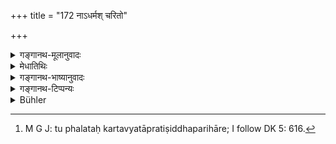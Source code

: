+++
title = "172 नाऽधर्मश् चरितो"

+++

<details><summary>गङ्गानथ-मूलानुवादः</summary>

Unrighteousness, practised in this world, does not, like the Earth (or the Cow) bring its fruit immediately; but, accumulating gradually, it outs off the roots of the perpetrator.—(172)
</details>

<details><summary>मेधातिथिः</summary>

[^२३१]:
     DK (5: 616): āvartamānas

अनियतकालत्वाद् वैदिकानां शुभाशुभफलानां कर्मणाम् एवम् उच्यते । **नाधर्मश् चरितः** अनुष्ठितः **सद्यः फलति** फलं ददाति । वेदे हि केवलं कर्मणां विहितप्रतिषिद्धानां सुखदुःखपलत्वं श्रुतम् । कालविशेषस् तु नावगमितः । वाक्यव्यापारो हि कर्तव्यतावगमपरत्वे ऽपि कर्मफलसंबन्धबोधमात्रे पर्यवस्यति, न कालविशेषम् आक्षिपति फलवतां कर्मणाम् । नित्यानां तु न फलतः कर्तव्यता । प्रतिषिद्धपरिहारे[^२३२] ऽपि नैव नरकादिदुःखनिवृत्तिकामस्याधिकारः, किं तु शास्त्रप्रतिषेधसामर्थ्यात् । स तु प्रतिषेधो दुःखफलत्वं प्रतिषिद्धानुष्ठानस्य बोधयति । निपुनत एतद् उच्यमानम् अतिग्रन्थविस्तरम् आक्षिपतीत्य् उपरम्यते ।


[^२३२]:
     M G J: tu phalataḥ kartavyatāpratiṣiddhaparihāre; I follow DK 5: 616.

- **गौर् इव** । साधर्म्यवैधर्माभ्याम् अयं दृष्टान्तः । यथा गौः पृथिवी व्युप्तबीजा न तदैवानेकसस्यशालिनी भवति, किं तर्हि, परिपाकम् अपेक्षते, तादृशं वैदिकं कर्मेति साधर्म्यम् । वैधर्म्येणापि, यथा गौः पशुर् वाहदोहाभ्यां सद्यः फलति, नैवं धर्माधर्मौ । अधर्मग्रहणं धर्मस्यापि फलदानं प्रति कालानियमप्रदर्शनार्थम् । **आवर्त्यमानः** कालेनोपचीयमानः । **कर्तुः** प्रतिषिद्धानुष्ठातुः **मूलानि कृन्तति** छिनत्ति । मूलकर्तनेन सर्वेण सर्वविनाश उपलक्ष्यते । यथा मूलच्छेदाद् वृक्षादिस्थावराणाम् अपुनर्भवस् तद्वद् अधर्मकारिणाम् ॥ ४.१७२ ॥
</details>

<details><summary>गङ्गानथ-भाष्यानुवादः</summary>

The Author now proceeds to describe the sense of the scriptures.

What is said here is in view of the fact that the acts mentioned in the Vedas as leading to good and evil results, are uncertain in regard to the time of their fruition.

‘*Unrighteousness, practised*, *does not bring its fruit immediately*.’

All that is mentioned in the Veda is that the acts prescribed bring good results, and those forbidden bring evil results; the exact time of fruition is not mentioned. Even though the verbal operation of the Vedic texts rests with indicating that a certain act *shall be done*, yet it ends in indicating the relation between an act and the results accruing therefrom; but it does not say anything regarding the time of the fruition of the acts done, with a view to obtaining certain results; as for the obligatory acts, that they *shall be done* follows from their very nature;—lastly, in regard to the avoiding of the forbidden act also, the persons entitled to this are not only those who are desirous of avoiding the sufferings of hell, etc., but all those who are desirous of abiding by the scriptures. And what the scriptural prohibition does is to intimate that the doing of the forbidden act results in suffering. A full discussion of this subject will prolong our work to an undue length. Hence we stop here.

‘*Gauriva*’—‘like the Earth (or the Cow).’—The example cited here is meant to be both (*a*) ‘similar’ and (*b*) ‘dissimilar.’ (*a*) The Earth, on having the seed sown in it, does not immediately bring forth the sheaves of corn; in fact, it requires gradual development; similar is the case with the Vedic act; this is the similarity (between the
*act* and the *Earth*). (*b*) Through dissimilarity also—the animal,
*cow*, on being milked, brings its fruit (milk) immediately; *not so*
Virtue and Vice.

Though the text mentions ‘unrighteousness’ only, yet what is meant is to show the uncertainty of time regarding the fruition of ‘*righteousness*’ also.

‘*Accumulating*’—gaining strength in time;—‘*of the actor*’—of the perpetrator of the act—‘*cuts off*’— destroys—‘*the roots*.’

The *cutting off of the root* indicates total annihilation. Just as when the roots are cut off, trees do not grow again; similarly, the practice of unrighteousness also.—(172)
</details>

<details><summary>गङ्गानथ-टिप्पन्यः</summary>

‘*Gauḥ*’—Buhler is again unfair to Medhātithi. Both Medhātithi and
Kullūka take this term ‘*gauḥ*’ precisely as Buhler says ‘it is not
impossible’. (See *Translation*.) From what Buhler says, Govindarāja,
Nārāyaṇa and Nandana take ‘*gauḥ*’ only as ‘the *Cow*, which at once
yields its benefits by its milk &c.’ This verse is quoted in
*Vīramitrodaya* (Paribhāṣā, p. 68), which says that, if the ‘*gauḥ*’ is
taken as an example *per* similarity, then it means ‘earth’,—the earth
does not produce the harvest immediately after sowing of seeds; if it is
taken as ‘cow’, then it is an example *per* dissimilarity, the meaning
being ‘the cow gives its products, in the shape of milk &c. immediately,
not so *sin*, which takes time to fructify.’
</details>

<details><summary>Bühler</summary>

172	Unrighteousness, practised in this world, does not at once produce its fruit, like a cow; but, advancing slowly, it cuts off the roots of him who committed it.
</details>
